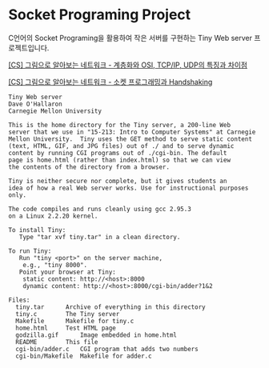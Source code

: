 # Socket Programing Project

C언어의 Socket Programing을 활용하여 작은 서버를 구현하는 Tiny Web server 프로젝트입니다. 

[[CS] 그림으로 알아보는 네트워크 - 계층화와 OSI, TCP/IP, UDP의 특징과 차이점](https://velog.io/@emplam27/CS-%EA%B7%B8%EB%A6%BC%EC%9C%BC%EB%A1%9C-%EC%95%8C%EC%95%84%EB%B3%B4%EB%8A%94-%EB%84%A4%ED%8A%B8%EC%9B%8C%ED%81%AC-%EA%B3%84%EC%B8%B5%ED%99%94%EC%99%80-OSI-TCPIP-UDP%EC%9D%98-%ED%8A%B9%EC%A7%95%EA%B3%BC-%EC%B0%A8%EC%9D%B4%EC%A0%90)

[[CS] 그림으로 알아보는 네트워크 - 소켓 프로그래밍과 Handshaking](https://velog.io/@emplam27/CS-%EA%B7%B8%EB%A6%BC%EC%9C%BC%EB%A1%9C-%EC%95%8C%EC%95%84%EB%B3%B4%EB%8A%94-%EB%84%A4%ED%8A%B8%EC%9B%8C%ED%81%AC-%EC%86%8C%EC%BC%93-%ED%94%84%EB%A1%9C%EA%B7%B8%EB%9E%98%EB%B0%8D%EA%B3%BC-Handshaking)



```
Tiny Web server
Dave O'Hallaron
Carnegie Mellon University

This is the home directory for the Tiny server, a 200-line Web
server that we use in "15-213: Intro to Computer Systems" at Carnegie
Mellon University.  Tiny uses the GET method to serve static content
(text, HTML, GIF, and JPG files) out of ./ and to serve dynamic
content by running CGI programs out of ./cgi-bin. The default 
page is home.html (rather than index.html) so that we can view
the contents of the directory from a browser.

Tiny is neither secure nor complete, but it gives students an
idea of how a real Web server works. Use for instructional purposes only.

The code compiles and runs cleanly using gcc 2.95.3 
on a Linux 2.2.20 kernel.

To install Tiny:
   Type "tar xvf tiny.tar" in a clean directory. 

To run Tiny:
   Run "tiny <port>" on the server machine, 
	e.g., "tiny 8000".
   Point your browser at Tiny: 
	static content: http://<host>:8000
	dynamic content: http://<host>:8000/cgi-bin/adder?1&2

Files:
  tiny.tar		Archive of everything in this directory
  tiny.c		The Tiny server
  Makefile		Makefile for tiny.c
  home.html		Test HTML page
  godzilla.gif		Image embedded in home.html
  README		This file	
  cgi-bin/adder.c	CGI program that adds two numbers
  cgi-bin/Makefile	Makefile for adder.c
```